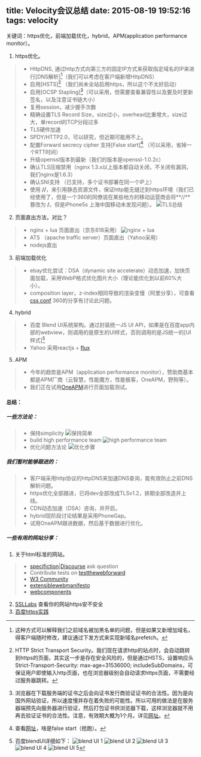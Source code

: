 title:  Velocity会议总结
date: 2015-08-19 19:52:16
tags: velocity
---

关键词：https优化，前端加载优化，hybrid，APM(application performance monitor）。

1. https优化。
> - HttpDNS, 通过http方式向第三方的固定IP方式来获取指定域名的IP来进行[DNS解析][^httpDNS]（我们可以考虑在客户端新增HttpDNS）
> - 启用[HSTS][^HSTS] （我们尚未全站启用https，所以这个不太好启动）
> - 启用[OCSP Stapling][^OCSP]（可以采用，但需要查看兼容性以及要及时更新签名，以及注意证书链大小）
> - 复用session，减少握手次数
> - 精确设置TLS Record Size，size过小，overhead比重增大，size过大，单record的TCP分段过多
> - TLS硬件加速
> - SPDY/HTTP2.0，可以研究，但近期可能用不上。
> - 配置Forward secrecy cipher 支持[False start][^falsestart]  （可以采用，省掉一个RTT时间）
> - 升级openssl版本到最新（我们的版本是openssl-1.0.2c）
> - 确认TLS压缩禁用（nginx 1.3.x以上版本都自动关闭，不关闭有漏洞，我们nginx是1.6.3）
> - 确认SNI支持 （已支持，多个证书部署在同一个IP上）
> - 使用 **//**，来引用静态资源文件，保证http能无缝迁到https环境（我们已经使用了，但是一个360的同僚说在某些地方的移动运营商会将**//** 篡改为 **/**。但是iPhone5s 上海中国移动未发现问题）。
> ![TLS总结](http://7xkybo.com1.z0.glb.clouddn.com/IMG_0612.JPG)

2. 页面直出方法，对比？
> - nginx + lua 页面直出（京东618采用）
> ![nginx + lua](http://7xkybo.com1.z0.glb.clouddn.com/IMG_0571.JPG)
> - ATS （apache traffic server）页面直出（Yahoo采用）
> - nodejs直出

3. 前端加载优化
> - ebay优化尝试：DSA（dynamic site accelerate）动态加速，加快页面加载，采用WebP格式优化图片大小（理论能优化到以前60%大小）。
> - composition layer，z-index相同导致的渲染变慢（阿里分享），可查看 [css conf](http://www.w3ctech.com/topic/1463) 360的分享有讨论此问题。

4. hybrid
> - 百度 Blend UI系统架构。通过封装统一JS UI API，如果是在百度app内部的webview，则调用的是原生的UI样式，否则调用的是JS统一的[UI样式][^blendUI]
> - Yahoo 采用reactjs + [flux](https://facebook.github.io/flux/)


5. APM
> - 今年的趋势是APM（application performance monitor），赞助商基本都是APM厂商（云智慧，性能魔方，性能极客，OneAPM，野狗等）。
> - 我们正在试用[OneAPM](https://tpm.oneapm.com/tpm/account/717715137/browser/1326753/overview/#/)进行页面加载测试。

#### 总结：

##### 一些方法论：
> - 保持simplicity
> ![保持简单](http://7xkybo.com1.z0.glb.clouddn.com/IMG_0560.JPG)
> - build high performance team
> ![high performance team](http://7xkybo.com1.z0.glb.clouddn.com/IMG_0585.JPG)
> - 优化问题方法论
> ![优化步骤](http://7xkybo.com1.z0.glb.clouddn.com/IMG_0616.JPG)


##### 我们暂时能够跟进的：
> - 客户端采用http协议的httpDNS来加速DNS查询，能有效防止之前DNS解析问题。
> - https优化全部跟进，已将dev全部改成TLSv1.2，排期全部改造并上线。
> - CDN动态加速（DSA）咨询，并开启。
> - hybrid现阶段讨论结果是采用PhoneGap。
> - 试用OneAPM跟进数据，然后基于数据进行优化。


##### 一些有用的网站分享：
1. 关于html标准的网站。
> - [specifiction](http://specifiction.wicg.io)|[Discourse](http://discourse.wicg.io) ask question
> - Contribute tests on [testthewebforward](http://testthewebforward.org)
> - [W3 Community](http://www.w3.org/community/wicg)
> - [extensiblewebmanifesto](http://extensiblewebmanifesto.org)
> - [webcomponents](http://webcomponents.org)

2. [SSLLabs](https://ssllabs.com/) 查看你的网站https安不安全
3. [百度https实践](http://op.baidu.com/2015/04/https-s01a01/)

[^httpDNS]: 这种方式可以解释我们之前域名被加黑名单的问题，但是如果又新增加域名，得客户端随时修改，建议通过下发方式来实现新域名prefetch。

[^HSTS]: HTTP Strict Transport Security。我们现在请求http的站点时，会自动跳转到https的页面，其实这一步是存在安全风险的，但是通过HSTS，设置响应头Strict-Transport-Security: max-age=31536000; includeSubDomains，可保证用户即使输入http页面，也在浏览器级别会自动请求https页面，不需要经过服务器跳转。

[^OCSP]: 浏览器在下载服务端的证书之后会向证书发行商验证证书的合法性。因为是向国外网站验证，所以速度慢并存在着失败的可能性。所以可用的做法是在服务器端预先向服务器进行验证，然后打包证书供浏览器下载，这样浏览器就不用再去验证证书的合法性。注意，有效期大概为1个月。详见[网址](https://blog.xjpvictor.info/2013/09/nginx-ocsp-stapling/)。

[^falsestart]: 查看[网址](http://chimera.labs.oreilly.com/books/1230000000545/ch04.html)，啥是false start（抢跑）。

[^blendUI]: 百度blendUI详细如下：
![blend UI 1](http://7xkybo.com1.z0.glb.clouddn.com/IMG_0593.JPG)
![blend UI 2](http://7xkybo.com1.z0.glb.clouddn.com/IMG_0594.JPG)
![blend UI 3](http://7xkybo.com1.z0.glb.clouddn.com/IMG_0595.JPG)
![blend UI 4](http://7xkybo.com1.z0.glb.clouddn.com/IMG_0596.JPG)
![blend UI 5](http://7xkybo.com1.z0.glb.clouddn.com/IMG_0597.JPG)

